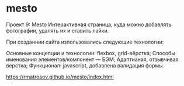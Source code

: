 # mesto
Проект 9: Mesto
Интерактивная страница, куда можно добавлять фотографии, удалять их и ставить лайки.

При созданнии сайта изпользовались следующие технологии:

Основные концепции и технологии: flexbox, grid-вёрстка;
Способы именования элементов/компонент — БЭМ;
Адаптианая, отзывчивая верстка;
Функционал: javascript, добавлена валидация формы.

https://rmatrosov.github.io/mesto/index.html

